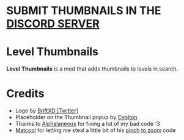 # SUBMIT THUMBNAILS IN THE [DISCORD SERVER](https://discord.gg/GuagJDsqds)

# Level Thumbnails

**Level Thumbnails** is a mod that adds thumbnails to levels in search.

# Credits

- Logo by [BriftXD [Twitter]](https://twitter.com/BriftXD)
- Placeholder on the Thumbnail popup by [Cvolton](https://twitter.com/Misabr0penguin)
- Thanks to [Alphalaneous](https://github.com/Alphalaneous) for fixing a lot of my bad code :3
- [Matcool](https://github.com/matcool) for letting me steal a little bit of his [pinch to zoom](https://github.com/HJfod/BetterEdit/blob/v6/src/features/PinchToZoom.cpp) code
